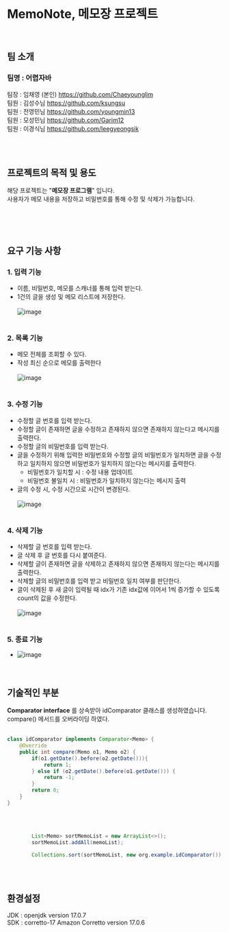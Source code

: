 # MemoNote, 메모장 프로젝트
<br/>

## 팀 소개

### 팀명 : 어렵자바 <br/>
팀장 : 임채영 (본인)  https://github.com/Chaeyounglim <br/>
팀원 : 김성수님  https://github.com/ksungsu <br/>
팀원 : 전영민님  https://github.com/youngmin13 <br/>
팀원 : 모성민님 https://github.com/Garim12 <br/>
팀원 : 이경식님  https://github.com/leegyeongsik

<br/><br/>

## 프로젝트의 목적 및 용도
해당 프로젝트는 "**메모장 프로그램**" 입니다.<br/>
사용자가 메모 내용을 저장하고 비밀번호를 통해 수정 및 삭제가 가능합니다.<br/>

<br/><br/><br/>


## 요구 기능 사항
### 1. 입력 기능<br/>
- 이름, 비밀번호, 메모를 스캐너를 통해 입력 받는다. <br/>
- 1건의 글을 생성 및 메모 리스트에 저장한다. <br/> <br/>
![image](https://github.com/Chaeyounglim/MemoNote/assets/55676554/9099e2cf-0f2d-4804-bd73-618155a5fea0)
<br/><br/>



### 2. 목록 기능<br/>
- 메모 전체를 조회할 수 있다. <br/>
- 작성 최신 순으로 메모를 출력한다 <br/><br/>
![image](https://github.com/Chaeyounglim/MemoNote/assets/55676554/47ea1cd9-5e7d-49cb-8186-62071580f139)
<br/><br/>



### 3. 수정 기능<br/>
- 수정할 글 번호를 입력 받는다. <br/>
- 수정할 글이 존재하면 글을 수정하고 존재하지 않으면 존재하지 않는다고 메시지를 출력한다. <br/>
- 수정할 글의 비밀번호를 입력 받는다. <br/>
- 글을 수정하기 위해 입력한 비밀번호와 수정할 글의 비밀번호가 일치하면 글을 수정하고 일치하지 않으면 비밀번호가 일치하지 않는다는 메시지를 출력한다.<br/>
    - 비밀번호가 일치할 시 : 수정 내용 업데이트<br/>
    - 비밀번호 불일치 시 : 비밀번호가 일치하지 않는다는 메시지 출력<br/>
- 글의 수정 시, 수정 시간으로 시간이 변경된다. <br/><br/>
![image](https://github.com/Chaeyounglim/MemoNote/assets/55676554/38fe08d2-ffc6-48e8-986a-4c7d7e07347d)
<br/><br/>



### 4. 삭제 기능<br/>
- 삭제할 글 번호를 입력 받는다.<br/>
- 글 삭제 후 글 번호를 다시 붙여준다. <br/>
- 삭제할 글이 존재하면 글을 삭제하고 존재하지 않으면 존재하지 않는다는 메시지를 출력한다.<br/>
- 삭제할 글의 비밀번호를 입력 받고 비밀번호 일치 여부를 판단한다.<br/>
- 글이 삭제된 후 새 글이 입력될 때 idx가 기존 idx값에 이어서 1씩 증가할 수 있도록 count의 값을 수정한다. <br/><br/>
![image](https://github.com/Chaeyounglim/MemoNote/assets/55676554/802c82c0-53da-402f-b29c-4200a97b0a55)
<br/><br/>



### 5. 종료 기능<br/>
- ![image](https://github.com/Chaeyounglim/MemoNote/assets/55676554/f8f259f2-2ec4-4269-8b37-fbff10f2b430)
<br/><br/><br/>


## 기술적인 부분 <br/>
**Comparator interface** 를 상속받아 idComparator 클래스를 생성하였습니다.<br/>
compare() 메서드를 오버라이딩 하였다. <br/><br/>


```java
class idComparator implements Comparator<Memo> {
    @Override
    public int compare(Memo o1, Memo o2) {
        if(o1.getDate().before(o2.getDate())){
            return 1;
        } else if (o2.getDate().before(o1.getDate())) {
            return -1;
        }
        return 0;
    }
}
```
<br/><br/>
```java
        List<Memo> sortMemoList = new ArrayList<>();
        sortMemoList.addAll(memoList);

        Collections.sort(sortMemoList, new org.example.idComparator());
```
<br/><br/>


## 환경설정
JDK : openjdk version 17.0.7 <br/>
SDK : corretto-17 Amazon Corretto version 17.0.6 <br/>
<br/><br/>

